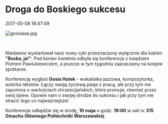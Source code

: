<!--{{json:{"created_date":"2017-05-08 18:47:49","publish_down":"0000-00-00 00:00:00","id":"5488"}}}-->
# Droga do Boskiego sukcesu

<time>2017-05-08 18:47:49</time>



![gosiaaaa.jpg](gosiaaaa.jpg)


 


Niedawno wystartował nasz nowy cykl przeznaczony wyłącznie dla kobiet- **"Boska, ja!"**. Pod koniec kwietnia odbyła się konferencja z księdzem Piotrem Pawlukiewiczem, a jeszcze w tym tygodniu zapraszamy na kolejne spotkanie.


Konferencję wygłosi **Gosia Hutek** - wokalistka jazzowa, kompozytorka, autorka tekstów. Łączy swoją życiową pasje z pracą, ale przy tym nie zapomina o wartościach chrześcijańskich, które promuje, również przez swój śpiew. 
 Opowie nam o swojej drodze do sukcesu i jak przy tym nie stracić tego co najważniejsze!
 
 Konferencje odbędzie się w środę, **10 maja** o godz. **19:00** w sali nr **315 Gmachu Głównego Politechniki Warszawskiej**.

